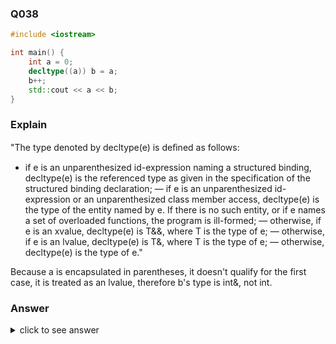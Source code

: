 ### Q038

```cpp
#include <iostream>

int main() {
    int a = 0;
    decltype((a)) b = a;
    b++;
    std::cout << a << b;
}
```

### Explain

"The type denoted by decltype(e) is deﬁned as follows:
- if e is an unparenthesized id-expression naming a structured binding, decltype(e) is the referenced type as given in the specification of the structured binding declaration;
— if e is an unparenthesized id-expression or an unparenthesized class member access, decltype(e) is the type of the entity named by e. If there is no such entity, or if e names a set of overloaded functions, the program is ill-formed;
— otherwise, if e is an xvalue, decltype(e) is T&&, where T is the type of e;
— otherwise, if e is an lvalue, decltype(e) is T&, where T is the type of e;
— otherwise, decltype(e) is the type of e."

Because a is encapsulated in parentheses, it doesn't qualify for the first case, it is treated as an lvalue, therefore b's type is int&, not int.

### Answer

<details>
    <summary>click to see answer</summary>
    11
<details>